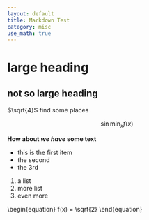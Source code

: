```yaml
---
layout: default
title: Markdown Test
category: misc
use_math: true
---
```


# large heading

## not so large heading



$\sqrt{4}$ find some places

$$ \sin \min_x f(x)$$

**How about _we have_ some text**

- this is the first item
- the second
- the 3rd

1. a list
2. more list
3. even more

\begin{equation}
f(x) = \sqrt{2}
\end{equation}
